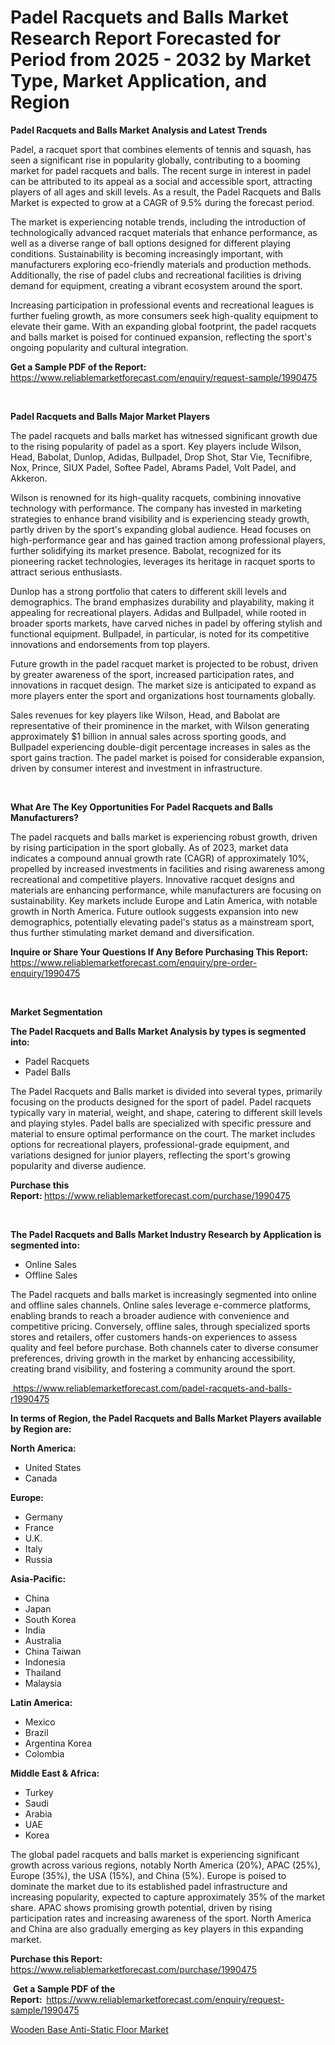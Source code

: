 <p><h1>Padel Racquets and Balls Market Research Report Forecasted for Period from 2025 -  2032 by Market Type, Market Application, and Region</h1></p><p><strong>Padel Racquets and Balls Market Analysis and Latest Trends</strong></p>
<p><p>Padel, a racquet sport that combines elements of tennis and squash, has seen a significant rise in popularity globally, contributing to a booming market for padel racquets and balls. The recent surge in interest in padel can be attributed to its appeal as a social and accessible sport, attracting players of all ages and skill levels. As a result, the Padel Racquets and Balls Market is expected to grow at a CAGR of 9.5% during the forecast period.</p><p>The market is experiencing notable trends, including the introduction of technologically advanced racquet materials that enhance performance, as well as a diverse range of ball options designed for different playing conditions. Sustainability is becoming increasingly important, with manufacturers exploring eco-friendly materials and production methods. Additionally, the rise of padel clubs and recreational facilities is driving demand for equipment, creating a vibrant ecosystem around the sport.</p><p>Increasing participation in professional events and recreational leagues is further fueling growth, as more consumers seek high-quality equipment to elevate their game. With an expanding global footprint, the padel racquets and balls market is poised for continued expansion, reflecting the sport's ongoing popularity and cultural integration.</p></p>
<p><strong>Get a Sample PDF of the Report:&nbsp;</strong> <a href="https://www.reliablemarketforecast.com/enquiry/request-sample/1990475?utm_campaign=1134&utm_medium=2&utm_source=Github&utm_content=ia&utm_term=10022025&utm_id=padel-racquets-and-balls">https://www.reliablemarketforecast.com/enquiry/request-sample/1990475</a></p>
<p>&nbsp;</p>
<p><strong>Padel Racquets and Balls Major Market Players</strong></p>
<p><p>The padel racquets and balls market has witnessed significant growth due to the rising popularity of padel as a sport. Key players include Wilson, Head, Babolat, Dunlop, Adidas, Bullpadel, Drop Shot, Star Vie, Tecnifibre, Nox, Prince, SIUX Padel, Softee Padel, Abrams Padel, Volt Padel, and Akkeron.</p><p>Wilson is renowned for its high-quality racquets, combining innovative technology with performance. The company has invested in marketing strategies to enhance brand visibility and is experiencing steady growth, partly driven by the sport's expanding global audience. Head focuses on high-performance gear and has gained traction among professional players, further solidifying its market presence. Babolat, recognized for its pioneering racket technologies, leverages its heritage in racquet sports to attract serious enthusiasts.</p><p>Dunlop has a strong portfolio that caters to different skill levels and demographics. The brand emphasizes durability and playability, making it appealing for recreational players. Adidas and Bullpadel, while rooted in broader sports markets, have carved niches in padel by offering stylish and functional equipment. Bullpadel, in particular, is noted for its competitive innovations and endorsements from top players.</p><p>Future growth in the padel racquet market is projected to be robust, driven by greater awareness of the sport, increased participation rates, and innovations in racquet design. The market size is anticipated to expand as more players enter the sport and organizations host tournaments globally.</p><p>Sales revenues for key players like Wilson, Head, and Babolat are representative of their prominence in the market, with Wilson generating approximately $1 billion in annual sales across sporting goods, and Bullpadel experiencing double-digit percentage increases in sales as the sport gains traction. The padel market is poised for considerable expansion, driven by consumer interest and investment in infrastructure.</p></p>
<p>&nbsp;</p>
<p><strong>What Are The Key Opportunities For Padel Racquets and Balls Manufacturers?</strong></p>
<p><p>The padel racquets and balls market is experiencing robust growth, driven by rising participation in the sport globally. As of 2023, market data indicates a compound annual growth rate (CAGR) of approximately 10%, propelled by increased investments in facilities and rising awareness among recreational and competitive players. Innovative racquet designs and materials are enhancing performance, while manufacturers are focusing on sustainability. Key markets include Europe and Latin America, with notable growth in North America. Future outlook suggests expansion into new demographics, potentially elevating padel's status as a mainstream sport, thus further stimulating market demand and diversification.</p></p>
<p><strong>Inquire or Share Your Questions If Any Before Purchasing This Report:</strong> <a href="https://www.reliablemarketforecast.com/enquiry/pre-order-enquiry/1990475?utm_campaign=1134&utm_medium=2&utm_source=Github&utm_content=ia&utm_term=10022025&utm_id=padel-racquets-and-balls">https://www.reliablemarketforecast.com/enquiry/pre-order-enquiry/1990475</a></p>
<p>&nbsp;</p>
<p><strong>Market Segmentation</strong></p>
<p><strong>The Padel Racquets and Balls Market Analysis by types is segmented into:</strong></p>
<p><ul><li>Padel Racquets</li><li>Padel Balls</li></ul></p>
<p><p>The Padel Racquets and Balls market is divided into several types, primarily focusing on the products designed for the sport of padel. Padel racquets typically vary in material, weight, and shape, catering to different skill levels and playing styles. Padel balls are specialized with specific pressure and material to ensure optimal performance on the court. The market includes options for recreational players, professional-grade equipment, and variations designed for junior players, reflecting the sport's growing popularity and diverse audience.</p></p>
<p><strong>Purchase this Report:&nbsp;</strong><a href="https://www.reliablemarketforecast.com/purchase/1990475?utm_campaign=1134&utm_medium=2&utm_source=Github&utm_content=ia&utm_term=10022025&utm_id=padel-racquets-and-balls">https://www.reliablemarketforecast.com/purchase/1990475</a></p>
<p>&nbsp;</p>
<p><strong>The Padel Racquets and Balls Market Industry Research by Application is segmented into:</strong></p>
<p><ul><li>Online Sales</li><li>Offline Sales</li></ul></p>
<p><p>The Padel racquets and balls market is increasingly segmented into online and offline sales channels. Online sales leverage e-commerce platforms, enabling brands to reach a broader audience with convenience and competitive pricing. Conversely, offline sales, through specialized sports stores and retailers, offer customers hands-on experiences to assess quality and feel before purchase. Both channels cater to diverse consumer preferences, driving growth in the market by enhancing accessibility, creating brand visibility, and fostering a community around the sport.</p></p>
<p><a href="https://www.reliablemarketforecast.com/padel-racquets-and-balls-r1990475?utm_campaign=1134&utm_medium=2&utm_source=Github&utm_content=ia&utm_term=10022025&utm_id=padel-racquets-and-balls">&nbsp;https://www.reliablemarketforecast.com/padel-racquets-and-balls-r1990475</a></p>
<p><strong>In terms of Region, the Padel Racquets and Balls Market Players available by Region are:</strong></p>
<p>
    <p> <strong> North America: </strong>
        <ul>
            <li>United States</li>
            <li>Canada</li>
        </ul>
        </p> 
    <p> <strong> Europe: </strong>
        <ul>
            <li>Germany</li>
            <li>France</li>
            <li>U.K.</li>
            <li>Italy</li>
            <li>Russia</li>
        </ul>
        </p> 
    <p> <strong> Asia-Pacific: </strong>
        <ul>
            <li>China</li>
            <li>Japan</li>
            <li>South Korea</li>
            <li>India</li>
            <li>Australia</li>
            <li>China Taiwan</li>
            <li>Indonesia</li>
            <li>Thailand</li>
            <li>Malaysia</li>
        </ul>
        </p> 
    <p> <strong> Latin America: </strong>
        <ul>
            <li>Mexico</li>
            <li>Brazil</li>
            <li>Argentina Korea</li>
            <li>Colombia</li>
        </ul>
        </p> 
    <p> <strong> Middle East & Africa: </strong>
        <ul>
            <li>Turkey</li>
            <li>Saudi</li>
            <li>Arabia</li>
            <li>UAE</li>
            <li>Korea</li>
        </ul>
    </p>
    </p>
<p><p>The global padel racquets and balls market is experiencing significant growth across various regions, notably North America (20%), APAC (25%), Europe (35%), the USA (15%), and China (5%). Europe is poised to dominate the market due to its established padel infrastructure and increasing popularity, expected to capture approximately 35% of the market share. APAC shows promising growth potential, driven by rising participation rates and increasing awareness of the sport. North America and China are also gradually emerging as key players in this expanding market.</p></p>
<p><strong>Purchase this Report: </strong><a href="https://www.reliablemarketforecast.com/purchase/1990475?utm_campaign=1134&utm_medium=2&utm_source=Github&utm_content=ia&utm_term=10022025&utm_id=padel-racquets-and-balls">https://www.reliablemarketforecast.com/purchase/1990475</a></p>
<p>&nbsp;<strong>Get a Sample PDF of the Report:&nbsp;&nbsp;</strong><a href="https://www.reliablemarketforecast.com/enquiry/request-sample/1990475?utm_campaign=1134&utm_medium=2&utm_source=Github&utm_content=ia&utm_term=10022025&utm_id=padel-racquets-and-balls">https://www.reliablemarketforecast.com/enquiry/request-sample/1990475</a></p>
<p><strong></strong></p>
<p><p><a href="https://github.com/BryceTownsendr/Market-Research-Report-List-7/blob/main/wooden-base-anti-static-floor-market.md?utm_campaign=1134&utm_medium=2&utm_source=Github&utm_content=ia&utm_term=10022025&utm_id=padel-racquets-and-balls">Wooden Base Anti-Static Floor Market</a></p></p>